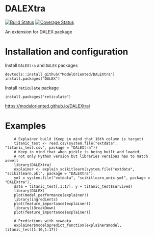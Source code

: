 # DALEXtra

[![Build Status](https://travis-ci.org/ModelOriented/DALEXtra.svg?branch=master)](https://travis-ci.org/ModelOriented/DALEXtra)
[![Coverage
Status](https://img.shields.io/codecov/c/github/ModelOriented/DALEXtra/master.svg)](https://codecov.io/github/ModelOriented/DALEXtra?branch=master)

An extension for DALEX package

# Installation and configuration

Install `DALEXtra` and `DALEX` packages

```
devtools::install_github("ModelOriented/DALEXtra")
install.packages("DALEX")
```

Install `reticulate` package

```
install.packages("reticulate")
```

https://modeloriented.github.io/DALEXtra/

# Examples
```
    # Explainer build (Keep in mind that 18th column is target)
    titanic_test <- read.csv(system.file("extdata", "titanic_test.csv", package = "DALEXtra"))
    # Keep in mind that when pickle is being built and loaded,
    # not only Python version but libraries versions has to match aswell
    library(DALEXtra)
    explainer <- explain_scikitlearn(system.file("extdata", "scikitlearn.pkl", package = "DALEXtra"),
    yml = system.file("extdata", "scikitlearn_unix.yml", package = "DALEXtra"), 
    data = titanic_test[,1:17], y = titanic_test$survived)
    library(DALEX)
    plot(model_performance(explainer))
    library(ingredients)
    plot(feature_importance(explainer))
    library(iBreakDown)
    plot(feature_importance(explainer))

    # Predictions with newdata
    explainer$model$predict_function(explainer$model, titanic_test[1:10,1:17])
```
